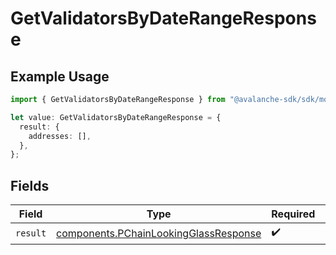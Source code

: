 # GetValidatorsByDateRangeResponse

## Example Usage

```typescript
import { GetValidatorsByDateRangeResponse } from "@avalanche-sdk/sdk/models/operations";

let value: GetValidatorsByDateRangeResponse = {
  result: {
    addresses: [],
  },
};
```

## Fields

| Field                                                                                          | Type                                                                                           | Required                                                                                       | Description                                                                                    |
| ---------------------------------------------------------------------------------------------- | ---------------------------------------------------------------------------------------------- | ---------------------------------------------------------------------------------------------- | ---------------------------------------------------------------------------------------------- |
| `result`                                                                                       | [components.PChainLookingGlassResponse](../../models/components/pchainlookingglassresponse.md) | :heavy_check_mark:                                                                             | N/A                                                                                            |